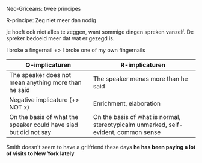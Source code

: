 Neo-Griceans: twee principes

R-principe: Zeg niet meer dan nodig

je hoeft ook niet alles te zeggen, want sommige dingen spreken vanzelf.
De spreker bedoeld meer dat wat er gezegd is. 

I broke a fingernail +> I broke one of my own fingernails

| Q-implicaturen                                                   | R-implicaturen                                                                      |
| ---------------------------------------------------------------- | ----------------------------------------------------------------------------------- |
| The speaker does not mean anything more than he said             | The speaker menas more than he said                                                 |
| Negative implicature (+> NOT x)                                            | Enrichment, elaboration                                                             |
| On the basis of what the speaker could have siad but did not say | On the basis of what is normal, stereotypicalm unmarked, self-evident, common sense | 

Smith doesn't seem to have a grilfriend these days
**he has been paying a lot of visits to New York lately**

